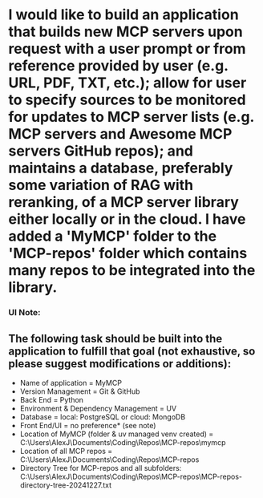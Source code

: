 # I would like to build an application that builds new MCP servers upon request with a user prompt or from reference provided by user (e.g. URL, PDF, TXT, etc.); allow for user to specify sources to be monitored for updates to MCP server lists (e.g. MCP servers and Awesome MCP servers GitHub repos); and maintains a database, preferably some variation of RAG with reranking, of a MCP server library either locally or in the cloud. I have added a 'MyMCP' folder to the 'MCP-repos' folder which contains many repos to be integrated into the library.

### UI Note: 

## The following task should be built into the application to fulfill that goal (not exhaustive, so please suggest modifications or additions):
- Name of application = MyMCP
- Version Management = Git & GitHub
- Back End = Python
- Environment & Dependency Management = UV
- Database = local: PostgreSQL or cloud: MongoDB
- Front End/UI = no preference* (see note)
- Location of MyMCP (folder & uv managed venv created) = C:\Users\AlexJ\Documents\Coding\Repos\MCP-repos\mymcp
- Location of all MCP repos = C:\Users\AlexJ\Documents\Coding\Repos\MCP-repos
- Directory Tree for MCP-repos and all subfolders: C:\Users\AlexJ\Documents\Coding\Repos\MCP-repos\MCP-repos-directory-tree-20241227.txt
